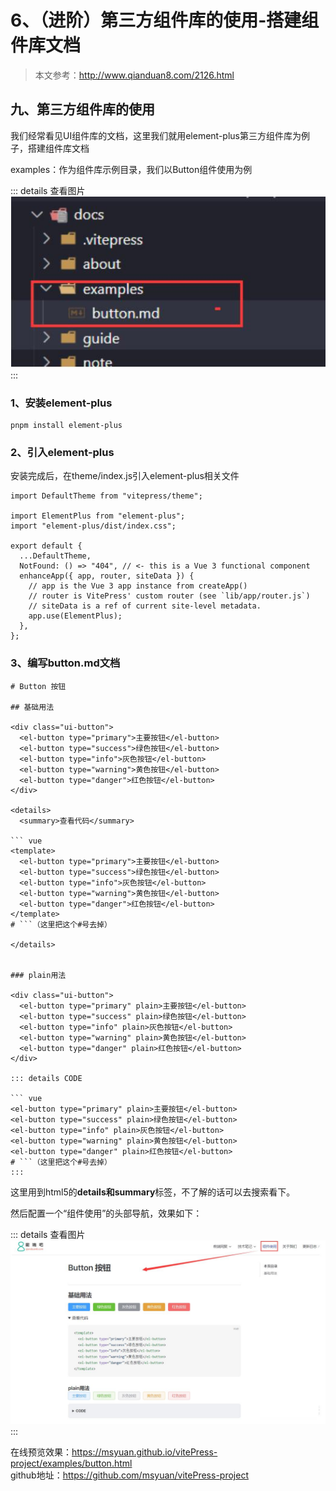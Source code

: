 # 6、（进阶）第三方组件库的使用-搭建组件库文档

> 本文参考：http://www.qianduan8.com/2126.html

## 九、第三方组件库的使用

我们经常看见UI组件库的文档，这里我们就用element-plus第三方组件库为例子，搭建组件库文档

examples：作为组件库示例目录，我们以Button组件使用为例

::: details 查看图片
![24-0824-02-01](../image/Write/24-0824-02-01.jpg)
:::

### 1、安装element-plus

```
pnpm install element-plus
```

### 2、引入element-plus

安装完成后，在theme/index.js引入element-plus相关文件

```
import DefaultTheme from "vitepress/theme";
  
import ElementPlus from "element-plus";
import "element-plus/dist/index.css";
  
export default {
  ...DefaultTheme,
  NotFound: () => "404", // <- this is a Vue 3 functional component
  enhanceApp({ app, router, siteData }) {
    // app is the Vue 3 app instance from createApp()
    // router is VitePress' custom router (see `lib/app/router.js`)
    // siteData is a ref of current site-level metadata.
    app.use(ElementPlus);
  },
};
```

### 3、编写button.md文档
```
# Button 按钮
  
## 基础用法
  
<div class="ui-button">
  <el-button type="primary">主要按钮</el-button>
  <el-button type="success">绿色按钮</el-button>
  <el-button type="info">灰色按钮</el-button>
  <el-button type="warning">黄色按钮</el-button>
  <el-button type="danger">红色按钮</el-button>
</div>
  
<details>
  <summary>查看代码</summary>
  
``` vue
<template>
  <el-button type="primary">主要按钮</el-button>
  <el-button type="success">绿色按钮</el-button>
  <el-button type="info">灰色按钮</el-button>
  <el-button type="warning">黄色按钮</el-button>
  <el-button type="danger">红色按钮</el-button>
</template>
# ```（这里把这个#号去掉）
  
</details>
  
  
### plain用法
  
<div class="ui-button">
  <el-button type="primary" plain>主要按钮</el-button>
  <el-button type="success" plain>绿色按钮</el-button>
  <el-button type="info" plain>灰色按钮</el-button>
  <el-button type="warning" plain>黄色按钮</el-button>
  <el-button type="danger" plain>红色按钮</el-button>
</div>
  
::: details CODE
  
``` vue
<el-button type="primary" plain>主要按钮</el-button>
<el-button type="success" plain>绿色按钮</el-button>
<el-button type="info" plain>灰色按钮</el-button>
<el-button type="warning" plain>黄色按钮</el-button>
<el-button type="danger" plain>红色按钮</el-button>
# ```（这里把这个#号去掉）
:::
```

这里用到html5的**details和summary**标签，不了解的话可以去搜索看下。

然后配置一个“组件使用”的头部导航，效果如下：

::: details 查看图片
![24-0824-02-02](../image/Write/24-0824-02-02.jpg)
:::

在线预览效果：https://msyuan.github.io/vitePress-project/examples/button.html  
github地址：https://github.com/msyuan/vitePress-project 